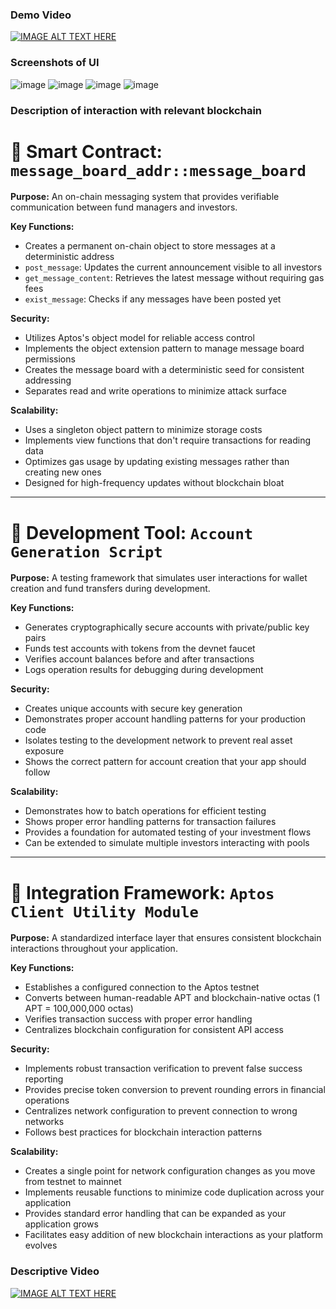 ### Demo Video 

[![IMAGE ALT TEXT HERE](https://img.youtube.com/vi/1gpxLJ-83vE/0.jpg)](https://www.youtube.com/watch?v=1gpxLJ-83vE)


### Screenshots of UI
![image](https://github.com/user-attachments/assets/6a217c61-2dc1-4ca3-8bb8-b815a1916fd5)
![image](https://github.com/user-attachments/assets/4252da85-b905-47ff-818e-7dc6f935eca5)
![image](https://github.com/user-attachments/assets/9236d22b-9254-4200-95aa-59395bcd57e6)
![image](https://github.com/user-attachments/assets/f283cce7-f12c-46f9-a646-399af3abe8c9)

### Description of interaction with relevant blockchain 

# 🔄 Smart Contract: `message_board_addr::message_board`

**Purpose:**
An on-chain messaging system that provides verifiable communication between fund managers and investors.

**Key Functions:**
- Creates a permanent on-chain object to store messages at a deterministic address
- `post_message`: Updates the current announcement visible to all investors
- `get_message_content`: Retrieves the latest message without requiring gas fees
- `exist_message`: Checks if any messages have been posted yet

**Security:**
- Utilizes Aptos's object model for reliable access control
- Implements the object extension pattern to manage message board permissions
- Creates the message board with a deterministic seed for consistent addressing
- Separates read and write operations to minimize attack surface

**Scalability:**
- Uses a singleton object pattern to minimize storage costs
- Implements view functions that don't require transactions for reading data
- Optimizes gas usage by updating existing messages rather than creating new ones
- Designed for high-frequency updates without blockchain bloat

---

# 💼 Development Tool: `Account Generation Script`

**Purpose:**
A testing framework that simulates user interactions for wallet creation and fund transfers during development.

**Key Functions:**
- Generates cryptographically secure accounts with private/public key pairs
- Funds test accounts with tokens from the devnet faucet
- Verifies account balances before and after transactions
- Logs operation results for debugging during development

**Security:**
- Creates unique accounts with secure key generation
- Demonstrates proper account handling patterns for your production code
- Isolates testing to the development network to prevent real asset exposure
- Shows the correct pattern for account creation that your app should follow

**Scalability:**
- Demonstrates how to batch operations for efficient testing
- Shows proper error handling patterns for transaction failures
- Provides a foundation for automated testing of your investment flows
- Can be extended to simulate multiple investors interacting with pools

---

# 🔌 Integration Framework: `Aptos Client Utility Module`

**Purpose:**
A standardized interface layer that ensures consistent blockchain interactions throughout your application.

**Key Functions:**
- Establishes a configured connection to the Aptos testnet
- Converts between human-readable APT and blockchain-native octas (1 APT = 100,000,000 octas)
- Verifies transaction success with proper error handling
- Centralizes blockchain configuration for consistent API access

**Security:**
- Implements robust transaction verification to prevent false success reporting
- Provides precise token conversion to prevent rounding errors in financial operations
- Centralizes network configuration to prevent connection to wrong networks
- Follows best practices for blockchain interaction patterns

**Scalability:**
- Creates a single point for network configuration changes as you move from testnet to mainnet
- Implements reusable functions to minimize code duplication across your application
- Provides standard error handling that can be expanded as your application grows
- Facilitates easy addition of new blockchain interactions as your platform evolves

### Descriptive Video
[![IMAGE ALT TEXT HERE](https://img.youtube.com/vi/hiVH38nnhJg/0.jpg)](https://www.youtube.com/watch?v=hiVH38nnhJg)
